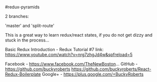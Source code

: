 #redux-pyramids

2 branches:

'master' and 'split-route'

This is a great way to learn redux/react states, if you do not get dizzy and stuck in the process...

Basic Redux Introduction - Redux Tutorial #7
link:  https://www.youtube.com/watch?v=nrg7zhgJd4w&spfreload=5

Facebook - https://www.facebook.com/TheNewBoston...
GitHub - https://github.com/buckyroberts
https://github.com/buckyroberts/React-Redux-Boilerplate
Google+ - https://plus.google.com/+BuckyRoberts

